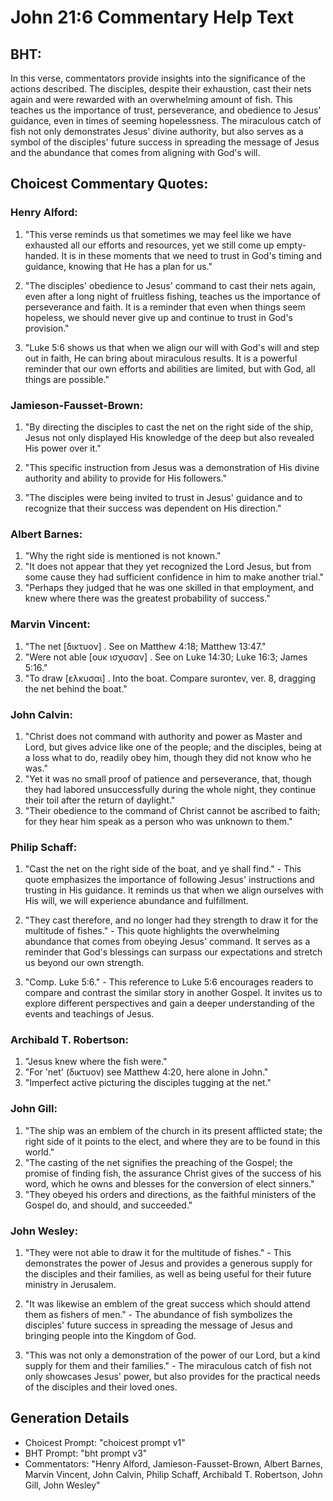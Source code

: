 # John 21:6 Commentary Help Text

## BHT:
In this verse, commentators provide insights into the significance of the actions described. The disciples, despite their exhaustion, cast their nets again and were rewarded with an overwhelming amount of fish. This teaches us the importance of trust, perseverance, and obedience to Jesus' guidance, even in times of seeming hopelessness. The miraculous catch of fish not only demonstrates Jesus' divine authority, but also serves as a symbol of the disciples' future success in spreading the message of Jesus and the abundance that comes from aligning with God's will.

## Choicest Commentary Quotes:
### Henry Alford:
1. "This verse reminds us that sometimes we may feel like we have exhausted all our efforts and resources, yet we still come up empty-handed. It is in these moments that we need to trust in God's timing and guidance, knowing that He has a plan for us." 

2. "The disciples' obedience to Jesus' command to cast their nets again, even after a long night of fruitless fishing, teaches us the importance of perseverance and faith. It is a reminder that even when things seem hopeless, we should never give up and continue to trust in God's provision."

3. "Luke 5:6 shows us that when we align our will with God's will and step out in faith, He can bring about miraculous results. It is a powerful reminder that our own efforts and abilities are limited, but with God, all things are possible."

### Jamieson-Fausset-Brown:
1. "By directing the disciples to cast the net on the right side of the ship, Jesus not only displayed His knowledge of the deep but also revealed His power over it." 

2. "This specific instruction from Jesus was a demonstration of His divine authority and ability to provide for His followers." 

3. "The disciples were being invited to trust in Jesus' guidance and to recognize that their success was dependent on His direction."

### Albert Barnes:
1. "Why the right side is mentioned is not known."
2. "It does not appear that they yet recognized the Lord Jesus, but from some cause they had sufficient confidence in him to make another trial."
3. "Perhaps they judged that he was one skilled in that employment, and knew where there was the greatest probability of success."

### Marvin Vincent:
1. "The net [δικτυον] . See on Matthew 4:18; Matthew 13:47." 
2. "Were not able [ουκ ισχυσαν] . See on Luke 14:30; Luke 16:3; James 5:16."
3. "To draw [ελκυσαι] . Into the boat. Compare surontev, ver. 8, dragging the net behind the boat."

### John Calvin:
1. "Christ does not command with authority and power as Master and Lord, but gives advice like one of the people; and the disciples, being at a loss what to do, readily obey him, though they did not know who he was."
2. "Yet it was no small proof of patience and perseverance, that, though they had labored unsuccessfully during the whole night, they continue their toil after the return of daylight."
3. "Their obedience to the command of Christ cannot be ascribed to faith; for they hear him speak as a person who was unknown to them."

### Philip Schaff:
1. "Cast the net on the right side of the boat, and ye shall find." - This quote emphasizes the importance of following Jesus' instructions and trusting in His guidance. It reminds us that when we align ourselves with His will, we will experience abundance and fulfillment.

2. "They cast therefore, and no longer had they strength to draw it for the multitude of fishes." - This quote highlights the overwhelming abundance that comes from obeying Jesus' command. It serves as a reminder that God's blessings can surpass our expectations and stretch us beyond our own strength.

3. "Comp. Luke 5:6." - This reference to Luke 5:6 encourages readers to compare and contrast the similar story in another Gospel. It invites us to explore different perspectives and gain a deeper understanding of the events and teachings of Jesus.

### Archibald T. Robertson:
1. "Jesus knew where the fish were."
2. "For 'net' (δικτυον) see Matthew 4:20, here alone in John."
3. "Imperfect active picturing the disciples tugging at the net."

### John Gill:
1. "The ship was an emblem of the church in its present afflicted state; the right side of it points to the elect, and where they are to be found in this world."
2. "The casting of the net signifies the preaching of the Gospel; the promise of finding fish, the assurance Christ gives of the success of his word, which he owns and blesses for the conversion of elect sinners."
3. "They obeyed his orders and directions, as the faithful ministers of the Gospel do, and should, and succeeded."

### John Wesley:
1. "They were not able to draw it for the multitude of fishes." - This demonstrates the power of Jesus and provides a generous supply for the disciples and their families, as well as being useful for their future ministry in Jerusalem.

2. "It was likewise an emblem of the great success which should attend them as fishers of men." - The abundance of fish symbolizes the disciples' future success in spreading the message of Jesus and bringing people into the Kingdom of God.

3. "This was not only a demonstration of the power of our Lord, but a kind supply for them and their families." - The miraculous catch of fish not only showcases Jesus' power, but also provides for the practical needs of the disciples and their loved ones.


## Generation Details
- Choicest Prompt: "choicest prompt v1"
- BHT Prompt: "bht prompt v3"
- Commentators: "Henry Alford, Jamieson-Fausset-Brown, Albert Barnes, Marvin Vincent, John Calvin, Philip Schaff, Archibald T. Robertson, John Gill, John Wesley"
